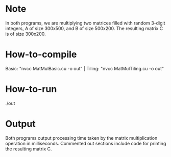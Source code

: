 # Note
In both programs, we are multiplying two matrices filled with random 3-digit integers, A of size 300x500, and B of size 500x200. The resulting matrix C is of size 300x200.

# How-to-compile
Basic: "nvcc MatMulBasic.cu -o out" | Tiling: "nvcc MatMulTiling.cu -o out"

# How-to-run
./out

# Output
Both programs output processing time taken by the matrix multiplication operation in milliseconds. Commented out sections include code for printing the resulting matrix C.
